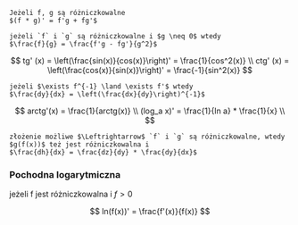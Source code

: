 ```{admonition} pochodna iloczynu
Jeżeli f, g są różniczkowalne
$(f * g)' = f'g + fg'$
```

```{admonition} pochodna ilorazu
jeżeli `f` i `g` są różniczkowalne i $g \neq 0$ wtedy
$\frac{f}{g} = \frac{f'g - fg'}{g^2}$
```

$$
tg' (x) = \left(\frac{sin(x)}{cos(x)}\right)' = \frac{1}{cos^2(x)} \\
ctg' (x) = \left(\frac{cos(x)}{sin(x)}\right)' = \frac{-1}{sin^2(x)}
$$

```{admonition} twierdzenie
jeżeli $\exists f^{-1} \land \exists f'$ wtedy
$\frac{dy}{dx} = \left(\frac{dx}{dy}\right)^{-1}$
```

$$
arctg'(x) = \frac{1}{arctg(x)} \\
(log_a x)' = \frac{1}{ln a} * \frac{1}{x} \\
$$

```{admonition} pochodna złożenia funkcji
złożenie możliwe $\Leftrightarrow$ `f` i `g` są różniczkowalne, wtedy
$g(f(x))$ też jest różniczkowalna i
$\frac{dh}{dx} = \frac{dz}{dy} * \frac{dy}{dx}$
```

### Pochodna logarytmiczna

jeżeli f jest różniczkowalna i $f > 0$

$$
ln(f(x))' = \frac{f'(x)}{f(x)}
$$
